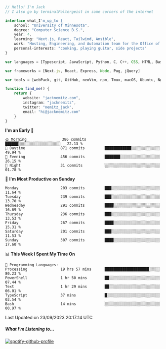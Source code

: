 ```typescript
// Hello! I'm Jack
// I also go by terminalPoltergeist in some corners of the internet

interface what_I'm_up_to {
    school: "University of Minnesota",
    degree: "Computer Science B.S.",
    year: 4,
    learning: "Next.js, React, Tailwind, Ansible",
    work: "Hosting, Engineering, and Automation team for the Office of Information Technology at UMN",
    personal-interests: "cooking, playing guitar, side projects"
}

var languages = [Typescript, JavaScript, Python, C, C++, CSS, HTML, Bash, VimScript]

var frameworks = [Next.js, React, Express, Node, Pug, jQuery]

var tools = [webPack, git, GitHub, neoVim, npm, Tmux, macOS, Ubuntu, Nginx, Ansible, Cloudflare, DigitalOcean]

function find_me() {
    return {
        website: "jacknemitz.com",
        instagram: "jacknemitz",
        twitter: "nemitz_jack",
        email: "hi@jacknemitz.com"
    }
}
```

<!--START_SECTION:waka-->
**I'm an Early 🐤** 

```text
🌞 Morning                386 commits         ██████░░░░░░░░░░░░░░░░░░░   22.13 % 
🌆 Daytime                871 commits         ████████████░░░░░░░░░░░░░   49.94 % 
🌃 Evening                456 commits         ███████░░░░░░░░░░░░░░░░░░   26.15 % 
🌙 Night                  31 commits          ░░░░░░░░░░░░░░░░░░░░░░░░░   01.78 % 
```
📅 **I'm Most Productive on Sunday** 

```text
Monday                   203 commits         ███░░░░░░░░░░░░░░░░░░░░░░   11.64 % 
Tuesday                  239 commits         ███░░░░░░░░░░░░░░░░░░░░░░   13.70 % 
Wednesday                291 commits         ████░░░░░░░░░░░░░░░░░░░░░   16.69 % 
Thursday                 236 commits         ███░░░░░░░░░░░░░░░░░░░░░░   13.53 % 
Friday                   267 commits         ████░░░░░░░░░░░░░░░░░░░░░   15.31 % 
Saturday                 201 commits         ███░░░░░░░░░░░░░░░░░░░░░░   11.53 % 
Sunday                   307 commits         ████░░░░░░░░░░░░░░░░░░░░░   17.60 % 
```


📊 **This Week I Spent My Time On** 

```text
💬 Programming Languages: 
Processing               19 hrs 57 mins      ████████████████████░░░░░   80.23 % 
PowerShell               1 hr 50 mins        ██░░░░░░░░░░░░░░░░░░░░░░░   07.44 % 
Text                     1 hr 29 mins        ██░░░░░░░░░░░░░░░░░░░░░░░   06.01 % 
TypeScript               37 mins             █░░░░░░░░░░░░░░░░░░░░░░░░   02.54 % 
Bash                     14 mins             ░░░░░░░░░░░░░░░░░░░░░░░░░   00.97 % 
```


 Last Updated on 23/09/2023 20:17:14 UTC
<!--END_SECTION:waka-->

##### What I'm Listening to...

[![spotify-github-profile](https://spotify-github-profile.vercel.app/api/view?uid=jack.nemitz&cover_image=true&show_offline=true&bar_color=53b14f&bar_color_cover=false&background_color=121212FF)](https://spotify-github-profile.vercel.app/api/view?uid=jack.nemitz&redirect=true)

